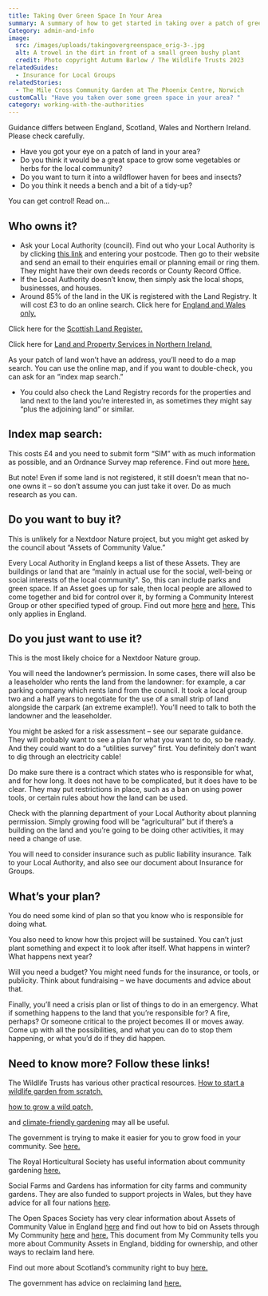 ```yaml
---
title: Taking Over Green Space In Your Area
summary: A summary of how to get started in taking over a patch of green space.
Category: admin-and-info
image:
  src: /images/uploads/takingovergreenspace_orig-3-.jpg
  alt: A trowel in the dirt in front of a small green bushy plant
  credit: Photo copyright Autumn Barlow / The Wildlife Trusts 2023
relatedGuides:
  - Insurance for Local Groups
relatedStories:
  - The Mile Cross Community Garden at The Phoenix Centre, Norwich
customCall: "Have you taken over some green space in your area? "
category: working-with-the-authorities
---
```

Guidance differs between England, Scotland, Wales and Northern Ireland. Please check carefully.

* Have you got your eye on a patch of land in your area?
* Do you think it would be a great space to grow some vegetables or herbs for the local community?
* Do you want to turn it into a wildflower haven for bees and insects?
* Do you think it needs a bench and a bit of a tidy-up?

You can get control! Read on…

## Who owns it?

* Ask your Local Authority (council). Find out who your Local Authority is by clicking [this link](https://www.gov.uk/find-local-council) and entering your postcode.  Then go to their website and send an email to their enquiries email or planning email or ring them. They might have their own deeds records or County Record Office.
* If the Local Authority doesn’t know, then simply ask the local shops, businesses, and houses.
* Around 85% of the land in the UK is registered with the Land Registry. It will cost £3 to do an online search. Click here for [England and Wales only.](https://www.gov.uk/search-property-information-land-registry) 

Click here for the [Scottish Land Register.](https://www.ros.gov.uk/our-registers/land-register-of-scotland) 

Click here for [Land and Property Services in Northern Ireland.](https://www.nidirect.gov.uk/articles/searching-land-registry) 

As your patch of land won’t have an address, you’ll need to do a map search. You can use the online map, and if you want to double-check, you can ask for an “index map search.”
* You could also check the Land Registry records for the properties and land next to the land you’re interested in, as sometimes they might say “plus the adjoining land” or similar.

## Index map search:

This costs £4 and you need to submit form “SIM” with as much information as possible, and an Ordnance Survey map reference. Find out more [here.](https://www.gov.uk/government/publications/index-map-application-for-an-official-search-sim)


But note! Even if some land is not registered, it still doesn’t mean that no-one owns it – so don’t assume you can just take it over. Do as much research as you can.

## Do you want to buy it?

This is unlikely for a Nextdoor Nature project, but you might get asked by the council about “Assets of Community Value.”


Every Local Authority in England keeps a list of these Assets. They are buildings or land that are “mainly in actual use for the social, well-being or social interests of the local community”. So, this can include parks and green space. If an Asset goes up for sale, then local people are allowed to come together and bid for control over it, by forming a Community Interest Group or other specified typed of group. Find out more [here](https://www.oss.org.uk/need-to-know-more/information-hub/community-assets-and-protecting-open-space/) and [here.](https://mycommunity.org.uk/community-assets-and-ownership) This only applies in England.

## Do you just want to use it?

This is the most likely choice for a Nextdoor Nature group.


You will need the landowner’s permission. In some cases, there will also be a leaseholder who rents the land from the landowner: for example, a car parking company which rents land from the council. It took a local group two and a half years to negotiate for the use of a small strip of land alongside the carpark (an extreme example!). You’ll need to talk to both the landowner and the leaseholder.


You might be asked for a risk assessment – see our separate guidance. They will probably want to see a plan for what you want to do, so be ready. And they could want to do a “utilities survey” first. You definitely don’t want to dig through an electricity cable!


Do make sure there is a contract which states who is responsible for what, and for how long. It does not have to be complicated, but it does have to be clear. They may put restrictions in place, such as a ban on using power tools, or certain rules about how the land can be used.


Check with the planning department of your Local Authority about planning permission. Simply growing food will be “agricultural” but if there’s a building on the land and you’re going to be doing other activities, it may need a change of use.


You will need to consider insurance such as public liability insurance. Talk to your Local Authority, and also see our document about Insurance for Groups.

## What’s your plan?

You do need some kind of plan so that you know who is responsible for doing what.


You also need to know how this project will be sustained. You can’t just plant something and expect it to look after itself. What happens in winter? What happens next year?


Will you need a budget? You might need funds for the insurance, or tools, or publicity. Think about fundraising – we have documents and advice about that.


Finally, you’ll need a crisis plan or list of things to do in an emergency. What if something happens to the land that you’re responsible for? A fire, perhaps? Or someone critical to the project becomes ill or moves away. Come up with all the possibilities, and what you can do to stop them happening, or what you’d do if they did happen.

## Need to know more? Follow these links!

The Wildlife Trusts has various other practical resources. [How to start a wildlife garden from scratch,](https://www.wildlifetrusts.org/actions/how-start-wildlife-garden-scratch)

 [how to grow a wild patch,](https://www.wildlifetrusts.org/actions/how-grow-wild-patch-or-mini-meadow) 

and [climate-friendly gardening](https://www.wildlifetrusts.org/actions/climate-friendly-gardening) may all be useful.


The government is trying to make it easier for you to grow food in your community. See [here.](https://assets.publishing.service.gov.uk/government/uploads/system/uploads/attachment_data/file/7595/2203624.pdf)


The Royal Horticultural Society has useful information about community gardening [here.](https://www.rhs.org.uk/get-involved/community-gardening/resources)


Social Farms and Gardens has information for city farms and community gardens. They are also funded to support projects in Wales, but they have advice for all four nations [here](https://www.farmgarden.org.uk/).


The Open Spaces Society has very clear information about Assets of Community Value in England [here](https://www.oss.org.uk/need-to-know-more/information-hub/community-assets-and-protecting-open-space/) and find out how to bid on Assets through My Community [here](https://mycommunity.org.uk/community-assets-and-ownership) and [here.](https://mycommunity.org.uk/what-are-assets-of-community-value-acv) This document from My Community tells you more about Community Assets in England, bidding for ownership, and other ways to reclaim land here.


Find out more about Scotland’s community right to buy [here.](https://www.gov.scot/policies/land-reform/community-right-to-buy/)


The government has advice on reclaiming land [here.](https://www.gov.uk/government/publications/2010-to-2015-government-policy-localism/2010-to-2015-government-policy-localism#appendix-5-community-right-to-reclaim-land)
